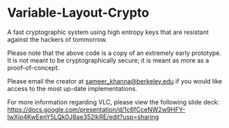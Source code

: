 # Variable-Layout-Crypto
A fast cryptographic system using high entropy keys that are resistant against the hackers of tommorrow.

Please note that the above code is a copy of an extremely early prototype. It is not meant to be cryptographically secure; it is meant as more as a proof-of-concept.

Please email the creator at sameer_khanna@berkeley.edu if you would like access to the most up-date implementations.

For more information regarding VLC, please view the following slide deck:
https://docs.google.com/presentation/d/1c6fCceNW2w9HFY-IwXjo4KwEenY5LQk0J8ae352lkRE/edit?usp=sharing

